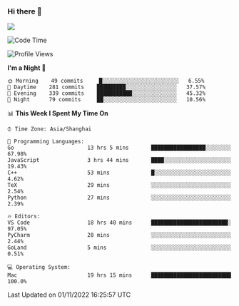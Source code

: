 ### Hi there 👋

<!--
**JJAYCHEN1e/jjaychen1e** is a ✨ _special_ ✨ repository because its `README.md` (this file) appears on your GitHub profile.

Here are some ideas to get you started:

- 🔭 I’m currently working on ...
- 🌱 I’m currently learning ...
- 👯 I’m looking to collaborate on ...
- 🤔 I’m looking for help with ...
- 💬 Ask me about ...
- 📫 How to reach me: ...
- 😄 Pronouns: ...
- ⚡ Fun fact: ...
-->

[![](https://github-readme-stats.vercel.app/api?username=jjaychen1e&show_icons=true)](https://github.com/jjaychen1e/github-readme-stats?count_private=true)

<!--START_SECTION:waka-->
![Code Time](http://img.shields.io/badge/Code%20Time-430%20hrs%2020%20mins-blue)

![Profile Views](http://img.shields.io/badge/Profile%20Views-0-blue)

**I'm a Night 🦉** 

```text
🌞 Morning    49 commits     █░░░░░░░░░░░░░░░░░░░░░░░░   6.55% 
🌆 Daytime    281 commits    █████████░░░░░░░░░░░░░░░░   37.57% 
🌃 Evening    339 commits    ███████████░░░░░░░░░░░░░░   45.32% 
🌙 Night      79 commits     ██░░░░░░░░░░░░░░░░░░░░░░░   10.56%

```


📊 **This Week I Spent My Time On** 

```text
⌚︎ Time Zone: Asia/Shanghai

💬 Programming Languages: 
Go                       13 hrs 5 mins       █████████████████░░░░░░░░   67.98% 
JavaScript               3 hrs 44 mins       ████░░░░░░░░░░░░░░░░░░░░░   19.43% 
C++                      53 mins             █░░░░░░░░░░░░░░░░░░░░░░░░   4.62% 
TeX                      29 mins             ░░░░░░░░░░░░░░░░░░░░░░░░░   2.54% 
Python                   27 mins             ░░░░░░░░░░░░░░░░░░░░░░░░░   2.39%

🔥 Editors: 
VS Code                  18 hrs 40 mins      ████████████████████████░   97.05% 
PyCharm                  28 mins             ░░░░░░░░░░░░░░░░░░░░░░░░░   2.44% 
GoLand                   5 mins              ░░░░░░░░░░░░░░░░░░░░░░░░░   0.51%

💻 Operating System: 
Mac                      19 hrs 15 mins      █████████████████████████   100.0%

```


 Last Updated on 01/11/2022 16:25:57 UTC
<!--END_SECTION:waka-->
